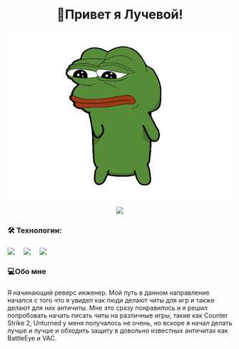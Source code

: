 <h1 align="center">👋Привет я Лучевой!</h1>

<p align="center">
 <img width="600" src="assets/pepefrg-4.gif" alt="snake"/>
</p>

<div align="center">
  <img src="https://visitor-badge.laobi.icu/badge?page_id=luchevoy.luchevoy&"  />
</div>

<h3 align="left">🛠 Технологии:</h3>

###

<div align="left">
  <img src="https://cdn.jsdelivr.net/gh/devicons/devicon/icons/dot-net/dot-net-plain-wordmark.svg" height="40"  />
  <img width="12" />
  <img src="https://cdn.jsdelivr.net/gh/devicons/devicon/icons/csharp/csharp-original.svg" height="40"   />
  <img width="12" />
  <img src="https://cdn.jsdelivr.net/gh/devicons/devicon/icons/cplusplus/cplusplus-original.svg" height="40" />
  <img width="12" />
</div>

<h3 align="left">💻Обо мне</h3>

###

<p align="left">Я начинающий реверс инженер. Мой путь в данном направление начался с того что я увидел как люди делают читы для игр и также делают для них античиты. Мне это сразу понравилось и я решил попробовать начать писать читы на различные игры, такие как Counter Strike 2, Unturned у меня получалось не очень, но вскоре я начал делать лучше и лучше и обходить защиту в довольно известных античитах как BattleEye и VAC.  




